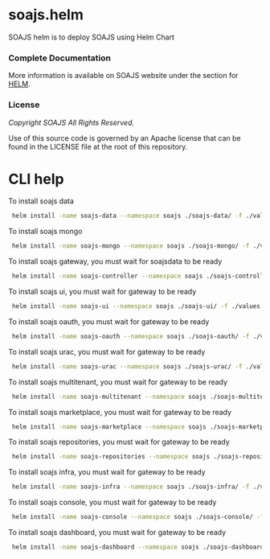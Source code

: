 # soajs.helm

SOAJS helm is to deploy SOAJS using Helm Chart

### Complete Documentation
More information is available on SOAJS website under the section for [HELM](https://soajsorg.atlassian.net/wiki/x/MQBhaw).

### License
*Copyright SOAJS All Rights Reserved.*

Use of this source code is governed by an Apache license that can be found in the LICENSE file at the root of this repository.


# CLI help
To install soajs data
```bash
 helm install -name soajs-data --namespace soajs ./soajs-data/ -f ./values.yaml
```
To install soajs mongo
```bash
 helm install -name soajs-mongo --namespace soajs ./soajs-mongo/ -f ./values.yaml
```
To install soajs gateway, you  must wait for soajsdata to be ready 
```bash
 helm install -name soajs-controller --namespace soajs ./soajs-controller/ -f ./values.yaml
```
To install soajs ui, you  must wait for gateway to be ready
```bash
 helm install -name soajs-ui --namespace soajs ./soajs-ui/ -f ./values.yaml
```
To install soajs oauth, you  must wait for gateway to be ready 
```bash
 helm install -name soajs-oauth --namespace soajs ./soajs-oauth/ -f ./values.yaml
```
To install soajs urac, you  must wait for gateway to be ready  
```bash
 helm install -name soajs-urac --namespace soajs ./soajs-urac/ -f ./values.yaml
```
To install soajs multitenant, you  must wait for gateway to be ready  
```bash
 helm install -name soajs-multitenant --namespace soajs ./soajs-multitenant/ -f ./values.yaml
```
To install soajs marketplace, you  must wait for gateway to be ready  
```bash
 helm install -name soajs-marketplace --namespace soajs ./soajs-marketplace/ -f ./values.yaml
```
To install soajs repositories, you  must wait for gateway to be ready  
```bash
 helm install -name soajs-repositories --namespace soajs ./soajs-repositories/ -f ./values.yaml
```
To install soajs infra, you  must wait for gateway to be ready  
```bash
 helm install -name soajs-infra --namespace soajs ./soajs-infra/ -f ./values.yaml
```
To install soajs console, you  must wait for gateway to be ready  
```bash
 helm install -name soajs-console --namespace soajs ./soajs-console/ -f ./values.yaml
```
To install soajs dashboard, you  must wait for gateway to be ready  
```bash
 helm install -name soajs-dashboard --namespace soajs ./soajs-dashboard/ -f ./values.yaml
```


